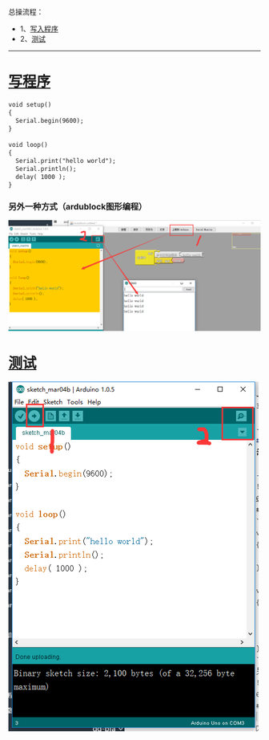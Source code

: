 总操流程：
- 1、[写入程序](#arduino-01)
- 2、[测试](#arduino-02)

----------
# <a name="arduino-01" href="#" >写程序</a>
```
void setup()
{
  Serial.begin(9600);
}

void loop()
{
  Serial.print("hello world");
  Serial.println();
  delay( 1000 );
}
```
### 另外一种方式（ardublock图形编程）

![](image/10-1.png)
# <a name="arduino-02" href="#" >测试</a>

![](image/10-2.png)